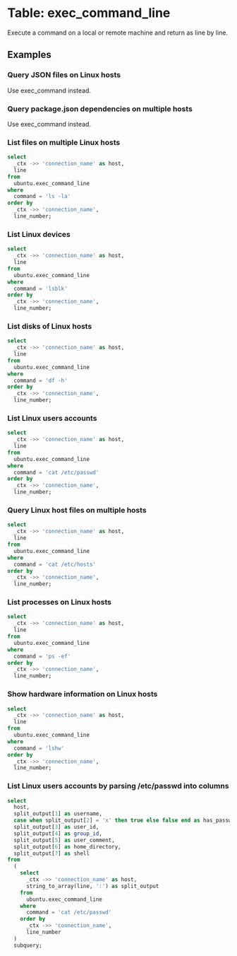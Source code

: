 # Table: exec_command_line

Execute a command on a local or remote machine and return as line by line.

## Examples

### Query JSON files on Linux hosts

Use exec_command instead.
### Query package.json dependencies on multiple hosts

Use exec_command instead.

### List files on multiple Linux hosts

```sql
select
  _ctx ->> 'connection_name' as host,
  line
from
  ubuntu.exec_command_line 
where
  command = 'ls -la' 
order by
  _ctx ->> 'connection_name',
  line_number;
```

### List Linux devices

```sql
select
  _ctx ->> 'connection_name' as host,
  line
from
  ubuntu.exec_command_line
where
  command = 'lsblk'
order by
  _ctx ->> 'connection_name',
  line_number;
```

### List disks of Linux hosts

```sql
select
  _ctx ->> 'connection_name' as host,
  line
from
  ubuntu.exec_command_line
where
  command = 'df -h'
order by
  _ctx ->> 'connection_name',
  line_number;
```
### List Linux users accounts

```sql
select
  _ctx ->> 'connection_name' as host,
  line 
from
  ubuntu.exec_command_line 
where
  command = 'cat /etc/passwd' 
order by
  _ctx ->> 'connection_name',
  line_number;
```

### Query Linux host files on multiple hosts

```sql
select
  _ctx ->> 'connection_name' as host,
  line 
from
  ubuntu.exec_command_line 
where
  command = 'cat /etc/hosts' 
order by
  _ctx ->> 'connection_name',
  line_number;
```

### List processes on Linux hosts

```sql
select
  _ctx ->> 'connection_name' as host,
  line 
from
  ubuntu.exec_command_line 
where
  command = 'ps -ef' 
order by
  _ctx ->> 'connection_name',
  line_number;
```

### Show hardware information on Linux hosts

```sql
select
  _ctx ->> 'connection_name' as host,
  line 
from
  ubuntu.exec_command_line 
where
  command = 'lshw' 
order by
  _ctx ->> 'connection_name',
  line_number;
```

### List Linux users accounts by parsing /etc/passwd into columns

```sql
select
  host,
  split_output[1] as username,
  case when split_output[2] = 'x' then true else false end as has_password, 
  split_output[3] as user_id, 
  split_output[4] as group_id, 
  split_output[5] as user_comment, 
  split_output[6] as home_directory, 
  split_output[7] as shell 
from
  (
    select
      _ctx ->> 'connection_name' as host,
      string_to_array(line, ':') as split_output 
    from
      ubuntu.exec_command_line 
    where
      command = 'cat /etc/passwd'
    order by
      _ctx ->> 'connection_name',
      line_number
  )
  subquery;
```

